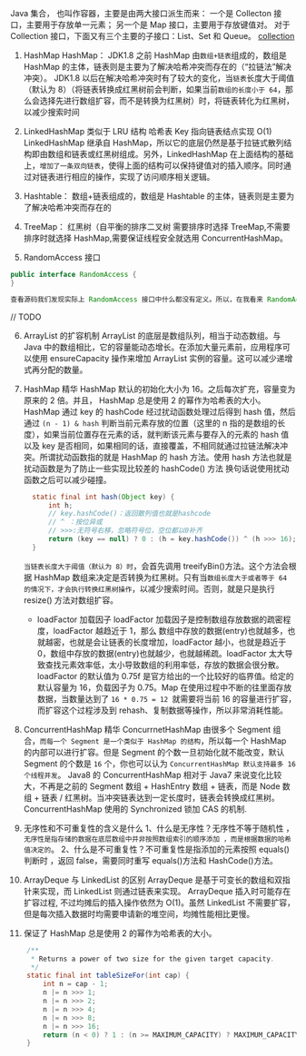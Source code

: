 Java 集合， 也叫作容器，主要是由两大接口派生而来：
一个是 Collecton 接口，主要用于存放单一元素；
另一个是 Map 接口，主要用于存放键值对。
对于 Collection 接口，下面又有三个主要的子接口：List、Set 和 Queue。
[collection](<[https://link](https://github.com/Snailclimb/JavaGuide/blob/main/docs/java/collection/java%E9%9B%86%E5%90%88%E6%A1%86%E6%9E%B6%E5%9F%BA%E7%A1%80%E7%9F%A5%E8%AF%86&%E9%9D%A2%E8%AF%95%E9%A2%98%E6%80%BB%E7%BB%93.md)>)

1. HashMap
   HashMap： JDK1.8 之前 HashMap 由`数组+链表`组成的，数组是 HashMap 的主体，链表则是主要为了解决哈希冲突而存在的（“拉链法”解决冲突）。
   JDK1.8 以后在解决哈希冲突时有了较大的变化，当`链表`长度大于阈值（默认为 8）（将链表转换成红黑树前会判断，如果当前`数组的长度小于 64`，那么会选择先进行数组扩容，而不是转换为红黑树）时，将链表转化为红黑树，以减少搜索时间
2. LinkedHashMap 类似于 LRU 结构 哈希表 Key 指向链表结点实现 O(1)
   LinkedHashMap 继承自 HashMap，所以它的底层仍然是基于拉链式散列结构即由数组和链表或红黑树组成。另外，LinkedHashMap 在上面结构的基础上，`增加了一条双向链表`，使得上面的结构可以保持键值对的插入顺序。同时通过对链表进行相应的操作，实现了访问顺序相关逻辑。
3. Hashtable： 数组+链表组成的，数组是 Hashtable 的主体，链表则是主要为了解决哈希冲突而存在的
4. TreeMap： 红黑树（自平衡的排序二叉树
   需要排序时选择 TreeMap,不需要排序时就选择 HashMap,需要保证线程安全就选用 ConcurrentHashMap。

5. RandomAccess 接口

```JAVA
public interface RandomAccess {
}

查看源码我们发现实际上 RandomAccess 接口中什么都没有定义。所以，在我看来 RandomAccess 接口不过是一个标识罢了。标识什么？ 标识实现这个接口的类具有随机访问功能。
```

// TODO

6.  ArrayList 的扩容机制
    ArrayList 的底层是数组队列，相当于动态数组。与 Java 中的数组相比，它的容量能动态增长。在添加大量元素前，应用程序可以使用 ensureCapacity 操作来增加 ArrayList 实例的容量。这可以减少递增式再分配的数量。
7.  HashMap 精华
    HashMap 默认的初始化大小为 16。之后每次扩充，容量变为原来的 2 倍。并且， HashMap 总是使用 2 的幂作为哈希表的大小。
    HashMap 通过 key 的 hashCode 经过扰动函数处理过后得到 hash 值，然后通过 `(n - 1) & hash` 判断当前元素存放的位置（这里的 n 指的是数组的长度），如果当前位置存在元素的话，就判断该元素与要存入的元素的 hash 值以及 key 是否相同，如果相同的话，直接覆盖，不相同就通过拉链法解决冲突。所谓扰动函数指的就是 HashMap 的 hash 方法。使用 hash 方法也就是扰动函数是为了防止一些实现比较差的 hashCode() 方法 换句话说使用扰动函数之后可以减少碰撞。

    ```JAVA
      static final int hash(Object key) {
          int h;
          // key.hashCode()：返回散列值也就是hashcode
          // ^ ：按位异或
          // >>>:无符号右移，忽略符号位，空位都以0补齐
          return (key == null) ? 0 : (h = key.hashCode()) ^ (h >>> 16);
      }


    ```

    `当链表长度大于阈值（默认为 8）时`，会首先调用 treeifyBin()方法。这个方法会根据 HashMap 数组来决定是否转换为红黑树。只有当`数组长度大于或者等于 64 的情况下，才会执行转换红黑树操作`，以减少搜索时间。否则，就是只是执行 resize() 方法对数组扩容。

    - loadFactor 加载因子
      loadFactor 加载因子是控制数组存放数据的疏密程度，loadFactor 越趋近于 1，那么 数组中存放的数据(entry)也就越多，也就越密，也就是会让链表的长度增加，loadFactor 越小，也就是趋近于 0，数组中存放的数据(entry)也就越少，也就越稀疏。loadFactor 太大导致查找元素效率低，太小导致数组的利用率低，存放的数据会很分散。loadFactor 的默认值为 0.75f 是官方给出的一个比较好的临界值。给定的默认容量为 16，负载因子为 0.75。Map 在使用过程中不断的往里面存放数据，当数量达到了 `16 * 0.75 = 12 `就需要将当前 16 的容量进行扩容，而扩容这个过程涉及到 rehash、复制数据等操作，所以非常消耗性能。

8.  ConcurrentHashMap 精华
    ConcurrnetHashMap 由很多个 Segment 组合，`而每一个 Segment 是一个类似于 HashMap 的结构`，所以每一个 HashMap 的内部可以进行扩容。但是 Segment 的个数一旦初始化就不能改变，默认 Segment 的个数是 `16` 个，你也可以认为 `ConcurrentHashMap 默认支持最多 16 个线程并发`。
    Java8 的 ConcurrentHashMap 相对于 Java7 来说变化比较大，不再是之前的 Segment 数组 + HashEntry 数组 + 链表，而是 Node 数组 + 链表 / 红黑树。当冲突链表达到一定长度时，链表会转换成红黑树。ConcurrentHashMap 使用的 Synchronized 锁加 CAS 的机制.

9.  无序性和不可重复性的含义是什么
    1、什么是无序性？无序性不等于随机性 ，`无序性是指存储的数据在底层数组中并非按照数组索引的顺序添加 ，而是根据数据的哈希值决定的`。
    2、什么是不可重复性？不可重复性是指添加的元素按照 equals()判断时 ，返回 false，需要同时重写 equals()方法和 HashCode()方法。

10. ArrayDeque 与 LinkedList 的区别
    ArrayDeque 是基于可变长的数组和双指针来实现，而 LinkedList 则通过链表来实现。
    ArrayDeque 插入时可能存在扩容过程, 不过均摊后的插入操作依然为 O(1)。虽然 LinkedList 不需要扩容，但是每次插入数据时均需要申请新的堆空间，均摊性能相比更慢。
11. 保证了 HashMap 总是使用 2 的幂作为哈希表的大小。

```JAVA
    /**
     * Returns a power of two size for the given target capacity.
     */
    static final int tableSizeFor(int cap) {
        int n = cap - 1;
        n |= n >>> 1;
        n |= n >>> 2;
        n |= n >>> 4;
        n |= n >>> 8;
        n |= n >>> 16;
        return (n < 0) ? 1 : (n >= MAXIMUM_CAPACITY) ? MAXIMUM_CAPACITY : n + 1;
    }

```
